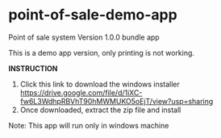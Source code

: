 # point-of-sale-demo-app
Point of sale system Version 1.0.0 bundle app

This is a demo app version, only printing is not working.

**INSTRUCTION**
1. Click this link to download the windows installer https://drive.google.com/file/d/1iXC-fw6L3WdhpRBVhT90hMWMUKO5oEjT/view?usp=sharing
2. Once downloaded, extract the zip file and install

Note: This app will run only in windows machine
